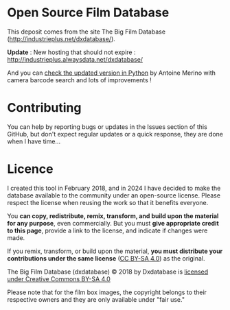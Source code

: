 # Open Source Film Database

This deposit comes from the site The Big Film Database (http://industrieplus.net/dxdatabase/).

**Update** : New hosting that should not expire : http://industrieplus.alwaysdata.net/dxdatabase/ 

And you can [check the updated version in Python](https://thebigfilmdatabase.merinorus.com/) by Antoine Merino with camera barcode search and lots of improvements ! 

# Contributing

You can help by reporting bugs or updates in the Issues section of this GitHub, but don't expect regular updates or a quick response, they are done when I have time... 

# Licence

I created this tool in February 2018, and in 2024 I have decided to make the database available to the community under an open-source license. Please respect the license when reusing the work so that it benefits everyone.

You **can copy, redistribute, remix, transform, and build upon the material for any purpose**, even commercially. But you must **give appropriate credit to this page**, provide a link to the license, and indicate if changes were made. 

If you remix, transform, or build upon the material, **you must distribute your contributions under the same license** ([CC BY-SA 4.0](https://creativecommons.org/licenses/by-sa/4.0/)) as the original.  

The Big Film Database (dxdatabase) © 2018 by Dxdatabase is [licensed under Creative Commons BY-SA 4.0](https://creativecommons.org/licenses/by-sa/4.0/)

Please note that for the film box images, the copyright belongs to their respective owners and they are only available under "fair use."
